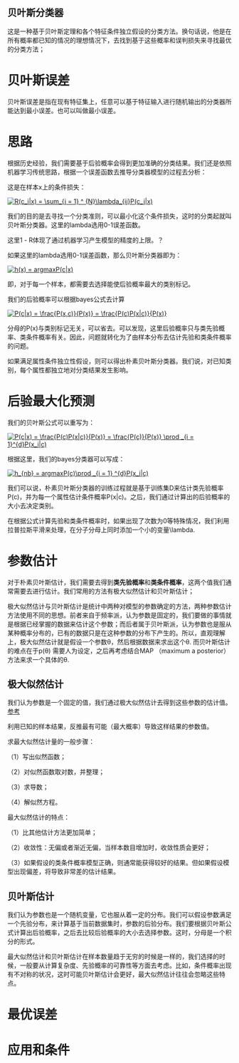 ## 贝叶斯分类器

这是一种基于贝叶斯定理和各个特征条件独立假设的分类方法。换句话说，他是在所有概率都已知的情况的理想情况下，去找到基于这些概率和误判损失来寻找最优的分类方法；

# 贝叶斯误差

贝叶斯误差是指在现有特征集上，任意可以基于特征输入进行随机输出的分类器所能达到最小误差。也可以叫做最小误差。

# 思路

根据历史经验，我们需要基于后验概率会得到更加准确的分类结果。我们还是依照机器学习传统思路，根据一个误差函数去推导分类器模型的过程去分析：

这是在样本x上的条件损失：

<a href="https://www.codecogs.com/eqnedit.php?latex=R(c_i|x)&space;=&space;\sum_{j&space;=&space;1}&space;^&space;{N}\lambda_{ij}P(c_j|x)" target="_blank"><img src="https://latex.codecogs.com/gif.latex?R(c_i|x)&space;=&space;\sum_{j&space;=&space;1}&space;^&space;{N}\lambda_{ij}P(c_j|x)" title="R(c_i|x) = \sum_{j = 1} ^ {N}\lambda_{ij}P(c_j|x)" /></a>

我们的目的是去寻找一个分类准则，可以最小化这个条件损失，这时的分类起就叫贝叶斯分类器。这里的lambda选用0-1误差函数。

这里1 - R体现了通过机器学习产生模型的精度的上限。？

如果这里的lambda选用0-1误差函数，那么贝叶斯分类器即为：

<a href="https://www.codecogs.com/eqnedit.php?latex=h(x)&space;=&space;argmaxP(c|x)" target="_blank"><img src="https://latex.codecogs.com/gif.latex?h(x)&space;=&space;argmaxP(c|x)" title="h(x) = argmaxP(c|x)" /></a>

即，对于每一个样本，都需要去选择能使后验概率最大的类别标记。

我们的后验概率可以根据bayes公式去计算

<a href="https://www.codecogs.com/eqnedit.php?latex=P(c|x)&space;=&space;\frac{P(x,c)}{P(x)}&space;=&space;\frac{P(c)P(x|c)}{P(x)}" target="_blank"><img src="https://latex.codecogs.com/gif.latex?P(c|x)&space;=&space;\frac{P(x,c)}{P(x)}&space;=&space;\frac{P(c)P(x|c)}{P(x)}" title="P(c|x) = \frac{P(x,c)}{P(x)} = \frac{P(c)P(x|c)}{P(x)}" /></a>

分母的P(x)与类别标记无关，可以省去。可以发现，这里后验概率只与类先验概率、类条件概率有关。因此，问题就转化为了由样本分布去估计先验和类条件概率的问题。

如果满足属性条件独立性假设，则可以得出朴素贝叶斯分类器。我们说，对已知类别，每个属性都独立地对分类结果发生影响。

# 后验最大化预测

我们的贝叶斯公式可以重写为：

<a href="https://www.codecogs.com/eqnedit.php?latex=P(c|x)&space;=&space;\frac{P(c)P(x|c)}{P(x)}&space;=&space;\frac{P(c)}{P(x)}&space;\prod&space;_{i&space;=&space;1}^{d}P(x_i|c)" target="_blank"><img src="https://latex.codecogs.com/gif.latex?P(c|x)&space;=&space;\frac{P(c)P(x|c)}{P(x)}&space;=&space;\frac{P(c)}{P(x)}&space;\prod&space;_{i&space;=&space;1}^{d}P(x_i|c)" title="P(c|x) = \frac{P(c)P(x|c)}{P(x)} = \frac{P(c)}{P(x)} \prod _{i = 1}^{d}P(x_i|c)" /></a>

根据这里，我们的bayes分类器可以写成：

<a href="https://www.codecogs.com/eqnedit.php?latex=h_{nb}&space;=&space;argmaxP(c)\prod&space;_{i&space;=&space;1}&space;^{d}P(x_i|c)" target="_blank"><img src="https://latex.codecogs.com/gif.latex?h_{nb}&space;=&space;argmaxP(c)\prod&space;_{i&space;=&space;1}&space;^{d}P(x_i|c)" title="h_{nb} = argmaxP(c)\prod _{i = 1} ^{d}P(x_i|c)" /></a>

我们可以说，朴素贝叶斯分类器的训练过程就是基于训练集D来估计类先验概率P(c)，并为每一个属性估计条件概率P(x|c)。之后，我们通过计算出的后验概率的大小去决定类别。

在根据公式计算先验和类条件概率时，如果出现了次数为0等特殊情况，我们利用拉普拉斯平滑来处理，在分子分母上同时添加一个小的变量\lambda.

# 参数估计

对于朴素贝叶斯估计，我们需要去得到**类先验概率**和**类条件概率**，这两个值我们通常需要去进行估计。我们常用的方法有极大似然估计和贝叶斯估计；

极大似然估计与贝叶斯估计是统计中两种对模型的参数确定的方法，两种参数估计方法使用不同的思想。前者来自于频率派，认为参数是固定的，我们要做的事情就是根据已经掌握的数据来估计这个参数；而后者属于贝叶斯派，认为参数也是服从某种概率分布的，已有的数据只是在这种参数的分布下产生的。所以，直观理解上，极大似然估计就是假设一个参数θ，然后根据数据来求出这个θ. 而贝叶斯估计的难点在于p(θ) 需要人为设定，之后再考虑结合MAP （maximum a posterior）方法来求一个具体的θ. 

## 极大似然估计

我们认为参数是一个固定的值，我们通过极大似然估计去得到这些参数的估计值。
[参考](https://blog.csdn.net/zengxiantao1994/article/details/72787849)

利用已知的样本结果，反推最有可能（最大概率）导致这样结果的参数值。

  求最大似然估计量的一般步骤：
        
（1）写出似然函数；

（2）对似然函数取对数，并整理；

（3）求导数；

（4）解似然方程。

  最大似然估计的特点：

（1）比其他估计方法更加简单；

（2）收敛性：无偏或者渐近无偏，当样本数目增加时，收敛性质会更好；

（3）如果假设的类条件概率模型正确，则通常能获得较好的结果。但如果假设模型出现偏差，将导致非常差的估计结果。

## 贝叶斯估计

我们认为参数也是一个随机变量，它也服从着一定的分布。我们可以假设参数满足一个先验分布，来计算基于当前数据集时，参数的后验分布。我们要根据贝叶斯公式计算出后验概率，之后去比较后验概率的大小去选择参数。这时，分母是一个积分的形式。

最大似然估计和贝叶斯估计在样本数量趋于无穷的时候是一样的，我们选择的时候，一般要从计算复杂度、先验概率的可靠性等方面去考虑。比如，条件概率出现有不对称的状况，这时可能贝叶斯估计会更好，最大似然估计往往会忽略这些特点。

# 最优误差

# 应用和条件
